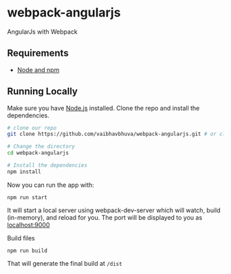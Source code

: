 # webpack-angularjs
AngularJs with Webpack

## Requirements

- [Node and npm](https://nodejs.org)


## Running Locally

Make sure you have [Node.js](http://nodejs.org/) installed.
Clone the repo and install the dependencies.

```sh
# clone our repo
git clone https://github.com/vaibhavbhuva/webpack-angularjs.git # or clone your own fork

# Change the directory
cd webpack-angularjs

# Install the dependencies
npm install
```
Now you can run the app with:
```
npm run start
```
It will start a local server using webpack-dev-server which will watch, build (in-memory), and reload for you. The port will be displayed to you as [localhost:9000](http://localhost:9000)

Build files
```
npm run build
```
That will generate the final build at `/dist`

